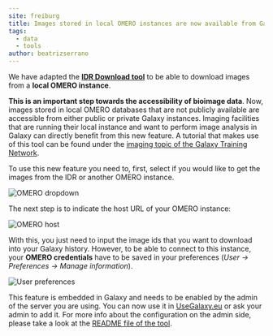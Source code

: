 ```yaml
---
site: freiburg
title: Images stored in local OMERO instances are now available from Galaxy
tags:
  - data
  - tools
author: beatrizserrano
---
```



We have adapted the [__IDR Download tool__](https://usegalaxy.eu/root?tool_id=toolshed.g2.bx.psu.edu/repos/iuc/idr_download_by_ids/idr_download_by_ids/) to be able to download images from a __local OMERO instance__. 

__This is an important step towards the accessibility of bioimage data__. Now, images stored in local OMERO databases that are not publicly available are accessible from either public or private Galaxy instances. Imaging facilities that are running their local instance and want to perform image analysis in Galaxy can directly benefit from this new feature. A tutorial that makes use of this tool can be found under the [imaging topic of the Galaxy Training Network](https://training.galaxyproject.org/training-material/topics/imaging/tutorials/tutorial-CP/tutorial.html).

To use this new feature you need to, first, select if you would like to get the images from the IDR or another OMERO instance.

![OMERO dropdown](/assets/media/2020-11-23-omero1.png)

The next step is to indicate the host URL of your OMERO instance:

![OMERO host](/assets/media/2020-11-23-omero2.png)

With this, you just need to input the image ids that you want to download into your Galaxy history. However, to be able to connect to this instance, your __OMERO credentials__ have to be saved in your preferences (_User → Preferences → Manage information_).  

![User preferences](/assets/media/2020-11-23-omero3.png)

This feature is embedded in Galaxy and needs to be enabled by the admin of the server you are using. You can now use it in [UseGalaxy.eu](https://usegalaxy.eu/) or ask your admin to add it. For more info about the configuration on the admin side, please take a look at the [README file of the tool](https://github.com/galaxyproject/tools-iuc/blob/master/tools/idr_download/README.md).
